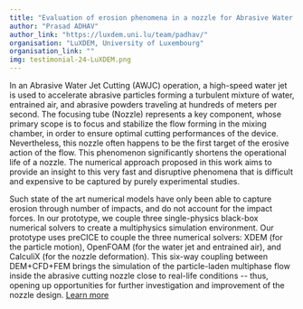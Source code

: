 ```yaml
---
title: "Evaluation of erosion phenomena in a nozzle for Abrasive Water Jet Cutting"
author: "Prasad ADHAV"
author_link: "https://luxdem.uni.lu/team/padhav/"
organisation: "LuXDEM, University of Luxembourg"
organisation_link: ""
img: testimonial-24-LuXDEM.png
---
```

In an Abrasive Water Jet Cutting (AWJC) operation, a high-speed water jet is used to accelerate abrasive particles forming a turbulent mixture of water, entrained air, and abrasive powders traveling at hundreds of meters per second. The focusing tube (Nozzle) represents a key component, whose primary scope is to focus and stabilize the flow forming in the mixing chamber, in order to ensure optimal cutting performances of the device. Nevertheless, this nozzle often happens to be the first target of the erosive action of the flow. This phenomenon significantly shortens the operational life of a nozzle. The numerical approach proposed in this work aims to provide an insight to this very fast and disruptive phenomena that is difficult and expensive to be captured by purely experimental studies.

Such state of the art numerical models have only been able to capture erosion through number of impacts, and do not account for the impact forces. In our prototype, we couple three single-physics black-box numerical solvers to create a multiphysics simulation environment. Our prototype uses preCICE to couple the three numerical solvers: XDEM (for the particle motion), OpenFOAM (for the water jet and entrained air), and CalculiX (for the nozzle deformation). This six-way coupling between DEM+CFD+FEM brings the simulation of the particle-laden multiphase flow inside the abrasive cutting nozzle close to real-life conditions -- thus, opening up opportunities for further investigation and improvement of the nozzle design. [Learn more](https://luxdem.uni.lu/research/nozzle_erosion/)
